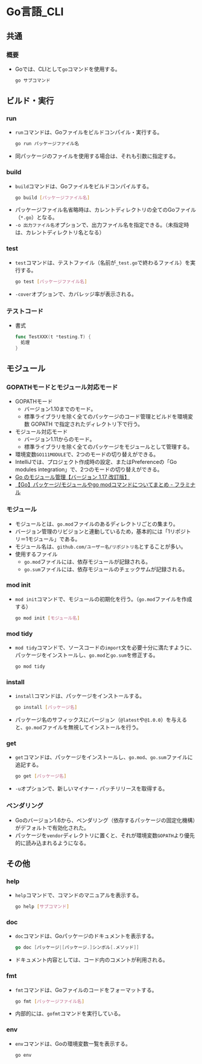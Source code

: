 ﻿# Go言語_CLI
## 共通
### 概要
- Goでは、CLIとして`go`コマンドを使用する。
	```bash
	go サブコマンド
	```

## ビルド・実行
### run
- `run`コマンドは、Goファイルをビルドコンパイル・実行する。
	```bash
	go run パッケージファイル名
	```
- 同パッケージのファイルを使用する場合は、それも引数に指定する。

### build
- `build`コマンドは、Goファイルをビルドコンパイルする。
	```bash
	go build [パッケージファイル名]
	```
- パッケージファイル名省略時は、カレントディレクトリの全てのGoファイル（`*.go`）となる。
- `-o 出力ファイル名`オプションで、出力ファイル名を指定できる。（未指定時は、カレントディレクトリ名となる）

### test
- `test`コマンドは、テストファイル（名前が`_test.go`で終わるファイル）を実行する。
	```bash
	go test [パッケージファイル名]
	```
- `-cover`オプションで、カバレッジ率が表示される。

### テストコード
- 書式
	```go
	func TestXXX(t *testing.T) {
	  処理
	}
	```

## モジュール
### GOPATHモードとモジュール対応モード
- GOPATHモード
	- バージョン1.10までのモード。
	- 標準ライブラリを除く全てのパッケージのコード管理とビルドを環境変数 GOPATH で指定されたディレクトリ下で行う。
- モジュール対応モード
	- バージョン1.11からのモード。
	- 標準ライブラリを除く全てのパッケージをモジュールとして管理する。
- 環境変数`GO111MODULE`で、2つのモードの切り替えができる。
- IntelliJでは、プロジェクト作成時の設定、またはPreferenceの「Go modules integration」で、2つのモードの切り替えができる。
- [Go のモジュール管理【バージョン 1.17 改訂版】](https://zenn.dev/spiegel/articles/20210223-go-module-aware-mode)
- [【Go】パッケージ/モジュールやgo modコマンドについてまとめ - フラミナル](https://blog.framinal.life/entry/2021/04/11/013819)

### モジュール
- モジュールとは、`go.mod`ファイルのあるディレクトリごとの集まり。
- バージョン管理のリビジョンと連動しているため，基本的には「1リポジトリ＝1モジュール」である。
- モジュール名は、`github.com/ユーザー名/リポジトリ名`とすることが多い。
- 使用するファイル
	 - `go.mod`ファイルには、依存モジュールが記録される。
	 - `go.sum`ファイルには、依存モジュールのチェックサムが記録される。

### mod init
- `mod init`コマンドで、モジュールの初期化を行う。（`go.mod`ファイルを作成する）
	```bash
	go mod init [モジュール名]
	```

### mod tidy
- `mod tidy`コマンドで、ソースコードの`import`文を必要十分に満たすように、パッケージをインストールし、`go.mod`と`go.sum`を修正する。
	```bash
	go mod tidy
	```

### install
- `install`コマンドは、パッケージをインストールする。
	```bash
	go install [パッケージ名]
	```
- パッケージ名のサフィックスにバージョン（`@latest`や`@1.0.0`）を与えると、`go.mod`ファイルを無視してインストールを行う。

### get
- `get`コマンドは、パッケージをインストールし、`go.mod`、`go.sum`ファイルに追記する。
	```bash
	go get [パッケージ名]
	```
- `-u`オプションで、新しいマイナー・パッチリリースを取得する。

### ベンダリング
- Goのバージョン1.6から、ベンダリング（依存するパッケージの固定化機構）がデフォルトで有効化された。
- パッケージを`vendor`ディレクトリに置くと、それが環境変数`GOPATH`より優先的に読み込まれるようになる。

## その他
### help
- `help`コマンドで、コマンドのマニュアルを表示する。
	```bash
	go help [サブコマンド]
	```

### doc
- `doc`コマンドは、Goパッケージのドキュメントを表示する。
	```go
	go doc [パッケージ|[パッケージ.]シンボル[.メソッド]]
	```
- ドキュメント内容としては、コード内のコメントが利用される。

### fmt
- `fmt`コマンドは、Goファイルのコードをフォーマットする。
	```bash
	go fmt [パッケージファイル名]
	```
- 内部的には、`gofmt`コマンドを実行している。

### env
- `env`コマンドは、Goの環境変数一覧を表示する。
	```bash
	go env
	```

